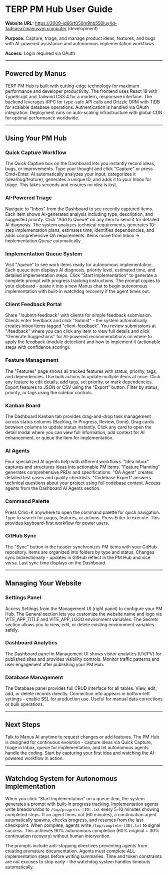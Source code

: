 # TERP PM Hub User Guide

**Website URL:** https://3000-id66rf050m9nb550luy4d-1adeaea7.manusvm.computer (development)

**Purpose:** Capture, triage, and manage product ideas, features, and bugs with AI-powered assistance and autonomous implementation workflows.

**Access:** Login required via OAuth

---

## Powered by Manus

TERP PM Hub is built with cutting-edge technology for maximum performance and developer productivity. The frontend uses React 19 with TypeScript and Tailwind CSS 4 for a modern, responsive interface. The backend leverages tRPC for type-safe API calls and Drizzle ORM with TiDB for scalable database operations. Authentication is handled via OAuth integration. Deployment runs on auto-scaling infrastructure with global CDN for optimal performance worldwide.

---

## Using Your PM Hub

### Quick Capture Workflow

The Quick Capture box on the Dashboard lets you instantly record ideas, bugs, or improvements. Type your thought and click "Capture" or press Cmd+Enter. AI automatically analyzes your input, categorizes it (idea/bug/feature), generates a unique ID, and adds it to your Inbox for triage. This takes seconds and ensures no idea is lost.

### AI-Powered Triage

Navigate to "Inbox" from the Dashboard to see recently captured items. Each item shows AI-generated analysis including type, description, and suggested priority. Click "Add to Queue" on any item to send it for detailed AI diagnosis. The system analyzes technical requirements, generates 10-step implementation plans, estimates time, identifies dependencies, and adds comprehensive QA requirements. Items move from Inbox → Implementation Queue automatically.

### Implementation Queue System

Visit "/queue" to see work items ready for autonomous implementation. Each queue item displays AI diagnosis, priority level, estimated time, and detailed implementation steps. Click "Start Implementation" to generate a complete prompt with progress tracking instructions. The prompt copies to your clipboard - paste it into a new Manus chat to begin autonomous implementation with built-in watchdog recovery if the agent times out.

### Client Feedback Portal

Share "/submit-feedback" with clients for simple feedback submission. Clients enter feedback and click "Submit" - the system automatically creates inbox items tagged "client-feedback". You review submissions at "/feedback" where you can click any item to view full details and click "Generate Suggestions" for AI-powered recommendations on where to apply the feedback (module detection) and how to implement it (actionable steps with confidence scoring).

### Feature Management

The "Features" page shows all tracked features with status, priority, tags, and dependencies. Use bulk actions to update multiple items at once. Click any feature to edit details, add tags, set priority, or mark dependencies. Export features to JSON or CSV using the "Export" button. Filter by status, priority, or tags using the sidebar controls.

### Kanban Board

The Dashboard Kanban tab provides drag-and-drop task management across status columns (Backlog, In Progress, Review, Done). Drag cards between columns to update status instantly. Click any card to open the detail modal where you can view full information, add context for AI enhancement, or queue the item for implementation.

### AI Agents

Four specialized AI agents help with different workflows. "Idea Inbox" captures and structures ideas into actionable PM items. "Feature Planning" generates comprehensive PRDs and specifications. "QA Agent" creates detailed test cases and quality checklists. "Codebase Expert" answers technical questions about your project using full codebase context. Access agents from the Dashboard AI Agents section.

### Command Palette

Press Cmd+K anywhere to open the command palette for quick navigation. Type to search for pages, features, or actions. Press Enter to execute. This provides keyboard-first workflow for power users.

### GitHub Sync

The "Sync" button in the header synchronizes PM items with your GitHub repository. Items are organized into folders by type and status. Changes sync bidirectionally - updates in GitHub reflect in the PM Hub and vice versa. Last sync time displays on the Dashboard.

---

## Managing Your Website

### Settings Panel

Access Settings from the Management UI (right panel) to configure your PM Hub. The General section lets you customize the website name and logo via VITE_APP_TITLE and VITE_APP_LOGO environment variables. The Secrets section allows you to view, edit, or delete existing environment variables safely.

### Dashboard Analytics

The Dashboard panel in Management UI shows visitor analytics (UV/PV) for published sites and provides visibility controls. Monitor traffic patterns and user engagement after publishing your PM Hub.

### Database Management

The Database panel provides full CRUD interface for all tables. View, edit, add, or delete records directly. Connection info appears in bottom-left settings - enable SSL for production use. Useful for manual data corrections or bulk operations.

---

## Next Steps

Talk to Manus AI anytime to request changes or add features. The PM Hub is designed for continuous evolution - capture ideas via Quick Capture, triage in Inbox, queue for implementation, and let autonomous agents handle the coding. Start by capturing your first idea and watching the AI-powered workflow in action.

---

## Watchdog System for Autonomous Implementation

When you click "Start Implementation" on a queue item, the system generates a prompt with built-in progress tracking. Implementation agents write breadcrumbs to `/tmp/progress-[ID].txt` every 5-10 minutes showing completed steps. If an agent times out (60 minutes), a continuation agent automatically spawns, checks progress, and resumes from the last checkpoint. When complete, agents write `/tmp/complete-[ID].txt` to signal success. This achieves 90% autonomous completion (60% original + 30% continuation recovery) without human intervention.

The prompts include anti-stopping directives preventing agents from creating premature documentation. Agents must complete ALL implementation steps before writing summaries. Time and token constraints are not excuses to stop early - the watchdog system handles timeouts automatically.
